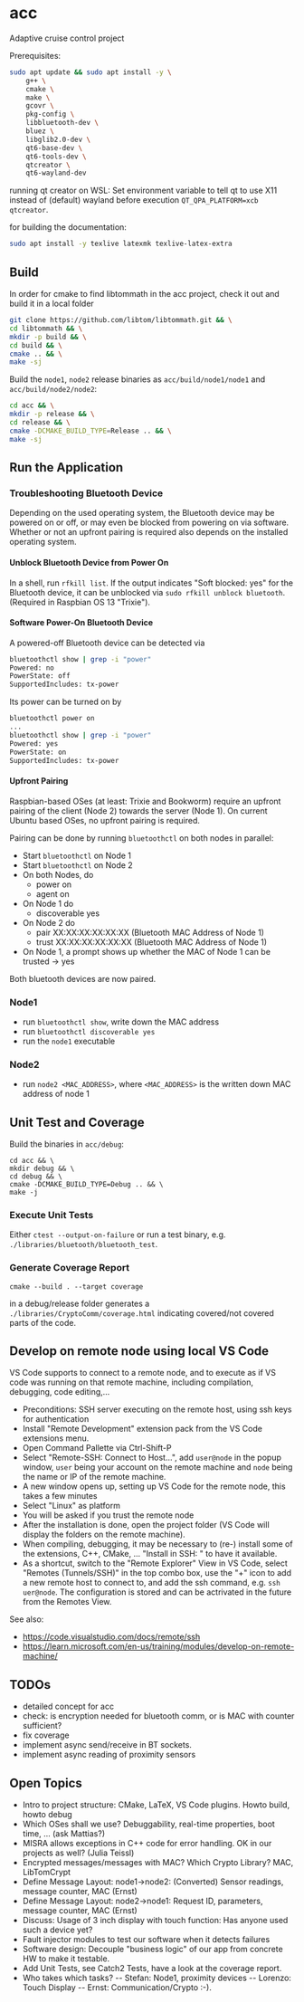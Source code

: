 # acc

Adaptive cruise control project

Prerequisites:
```bash
sudo apt update && sudo apt install -y \
    g++ \
    cmake \
    make \
    gcovr \
    pkg-config \
    libbluetooth-dev \
    bluez \
    libglib2.0-dev \
    qt6-base-dev \
    qt6-tools-dev \
    qtcreator \
    qt6-wayland-dev
```

running qt creator on WSL: Set environment variable to tell qt to use X11 instead of
(default) wayland before execution `QT_QPA_PLATFORM=xcb qtcreator`.



for building the documentation:
```bash
sudo apt install -y texlive latexmk texlive-latex-extra
```

## Build

In order for cmake to find libtommath in the acc project, check it out and build it in a local folder

```bash
git clone https://github.com/libtom/libtommath.git && \
cd libtommath && \
mkdir -p build && \
cd build && \
cmake .. && \
make -sj
```

Build the `node1`, `node2` release binaries as `acc/build/node1/node1` and `acc/build/node2/node2`:
```bash
cd acc && \
mkdir -p release && \
cd release && \
cmake -DCMAKE_BUILD_TYPE=Release .. && \
make -sj
```

## Run the Application


### Troubleshooting Bluetooth Device

Depending on the used operating system, the Bluetooth device may be powered on or off, or may even be blocked from powering on via software. Whether or not an upfront pairing is required also depends on the installed operating system.

#### Unblock Bluetooth Device from Power On

In a shell, run `rfkill list`. If the output indicates "Soft blocked: yes" for the Bluetooth device, it can be unblocked via `sudo rfkill unblock bluetooth`. (Required in Raspbian OS 13 "Trixie").

#### Software Power-On Bluetooth Device

A powered-off Bluetooth device can be detected via
```bash
bluetoothctl show | grep -i "power"
Powered: no
PowerState: off
SupportedIncludes: tx-power
```
Its power can be turned on by 
```bash
bluetoothctl power on
...
bluetoothctl show | grep -i "power"
Powered: yes
PowerState: on
SupportedIncludes: tx-power
```

#### Upfront Pairing

Raspbian-based OSes (at least: Trixie and Bookworm) require an upfront pairing of the client (Node 2) towards the server (Node 1). On current Ubuntu based OSes, no upfront pairing is required.

Pairing can be done by running `bluetoothctl` on both nodes in parallel:
- Start `bluetoothctl` on Node 1
- Start `bluetoothctl` on Node 2
- On both Nodes, do
    - power on
    - agent on
- On Node 1 do
    - discoverable yes
- On Node 2 do
    - pair XX:XX:XX:XX:XX:XX (Bluetooth MAC Address of Node 1)
    - trust XX:XX:XX:XX:XX:XX (Bluetooth MAC Address of Node 1)
- On Node 1, a prompt shows up whether the MAC of Node 1 can be trusted -> yes

Both bluetooth devices are now paired.

### Node1

- run `bluetoothctl show`, write down the MAC address
- run `bluetoothctl discoverable yes`
- run the `node1` executable 

### Node2

- run `node2 <MAC_ADDRESS>`, where `<MAC_ADDRESS>` is the written down MAC address of node 1

## Unit Test and Coverage
Build the binaries in `acc/debug`:
```
cd acc && \
mkdir debug && \
cd debug && \
cmake -DCMAKE_BUILD_TYPE=Debug .. && \
make -j
```

### Execute Unit Tests
Either `ctest --output-on-failure` or run a test binary, e.g. `./libraries/bluetooth/bluetooth_test`.
### Generate Coverage Report
```
cmake --build . --target coverage
```
in a debug/release folder generates a `./libraries/CryptoComm/coverage.html` indicating covered/not covered parts of the code.

## Develop on remote node using local VS Code

VS Code supports to connect to a remote node, and to execute as if VS code was running on that remote machine, including compilation, debugging, code editing,...

- Preconditions: SSH server executing on the remote host, using ssh keys for authentication
- Install "Remote Development" extension pack from the VS Code extensions menu.
- Open Command Pallette via Ctrl-Shift-P
- Select "Remote-SSH: Connect to Host...", add `user@node` in the popup window, `user` being your account on the remote machine and `node` being the name or IP of the remote machine.
- A new window opens up, setting up VS Code for the remote node, this takes a few minutes
- Select "Linux" as platform
- You will be asked if you trust the remote node
- After the installation is done, open the project folder (VS Code will display the folders on the remote machine).
- When compiling, debugging, it may be necessary to (re-) install some of the extensions, C++, CMake, ... "Install in SSH: <node>" to have it available.
- As a shortcut, switch to the "Remote Explorer" View in VS Code, select "Remotes (Tunnels/SSH)" in the top combo box, use the "+" icon to add a new remote host to connect to, and add the ssh command, e.g. `ssh uer@node`. The configuration is stored and can be actrivated in the future from the Remotes View.

See also:
- https://code.visualstudio.com/docs/remote/ssh
- https://learn.microsoft.com/en-us/training/modules/develop-on-remote-machine/

## TODOs

- detailed concept for acc
- check: is encryption needed for bluetooth comm, or is MAC with counter sufficient?
- fix coverage
- implement async send/receive in BT sockets.
- implement async reading of proximity sensors

## Open Topics
- Intro to project structure: CMake, LaTeX, VS Code plugins. Howto build, howto debug
- Which OSes shall we use? Debuggability, real-time properties, boot time, ... (ask Mattias?)
- MISRA allows exceptions in C++ code for error handling. OK in our projects as well? (Julia Teissl)
- Encrypted messages/messages with MAC? Which Crypto Library? MAC, LibTomCrypt
- Define Message Layout: node1->node2: (Converted) Sensor readings, message counter, MAC (Ernst)
- Define Message Layout: node2->node1: Request ID, parameters, message counter, MAC (Ernst)
- Discuss: Usage of 3 inch display with touch function: Has anyone used such a device yet?
- Fault injector modules to test our software when it detects failures
- Software design: Decouple "business logic" of our app from concrete HW to make it testable.
- Add Unit Tests, see Catch2 Tests, have a look at the coverage report.
- Who takes which tasks?
-- Stefan: Node1, proximity devices
-- Lorenzo: Touch Display
-- Ernst: Communication/Crypto :-).